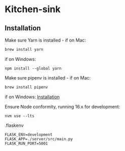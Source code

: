 # Kitchen-sink

## Installation

Make sure Yarn is installed - if on Mac:

```bash
brew install yarn
```

if on Windows:
```node
npm install --global yarn
```

Make sure pipenv is installed - if on Mac:

```bash
brew install pipenv
```
if on Windows:
[Installation](https://www.pythontutorial.net/python-basics/install-pipenv-windows/)

Ensure Node conformity, running 16.x for development:

```node
nvm use --lts
```

.flaskenv
```node
FLASK_ENV=development
FLASK_APP=./server/src/main.py
FLASK_RUN_PORT=5001
```
